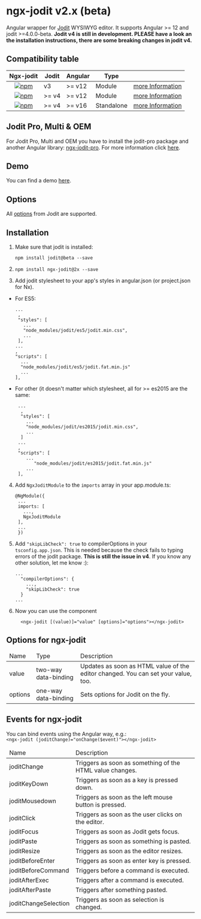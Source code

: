 # ngx-jodit v2.x (beta)

Angular wrapper for <a href="https://github.com/xdan/jodit">Jodit</a> WYSIWYG editor. It supports Angular >= 12 and jodit >=4.0.0-beta. **Jodit v4 is still in development. PLEASE have a look an the installation instructions, there are some breaking changes in jodit v4.**

## Compatibility table

<table>
<thead><tr><th>Ngx-jodit</th><th>Jodit</th><th>Angular</th><th>Type</th><th></th></tr></thead>
<tbody>
<tr>
<td style="text-align:center;"><a href="https://www.npmjs.com/package/ngx-jodit"><img alt="npm" src="https://img.shields.io/npm/v/ngx-jodit"></a></td><td>v3</td><td>>= v12</td><td>Module</td><td><a href="https://github.com/julianpoemp/ngx-jodit/blob/main/libs/ngx-jodit/README.md">more Information</a></td>
</tr>
<tr>
<td style="text-align:center;"><a href="https://www.npmjs.com/package/ngx-jodit/v/2x"><img alt="npm" src="https://img.shields.io/npm/v/ngx-jodit/2x"></a></td><td>>= v4</td><td>>= v12</td><td>Module</td><td><a href="https://github.com/julianpoemp/ngx-jodit/tree/v2.x/libs/ngx-jodit/README.md">more Information</a></td>
</tr>
<tr>
<td style="text-align:center;"><a href="https://www.npmjs.com/package/ngx-jodit/v/3x"><img alt="npm" src="https://img.shields.io/npm/v/ngx-jodit/3x"></a></td><td>>= v4</td><td>>= v16</td><td>Standalone</td><td><a href="https://github.com/julianpoemp/ngx-jodit/tree/v3.x/libs/ngx-jodit/README.md">more Information</a></td>
</tr>
</tbody>
</table>

## Jodit Pro, Multi & OEM

For Jodit Pro, Multi and OEM you have to install the jodit-pro package and another Angular library: [ngx-jodit-pro](https://github.com/julianpoemp/ngx-jodit/tree/v2.x/libs/ngx-jodit-pro/README.md). For more information click [here](https://github.com/julianpoemp/ngx-jodit/tree/v2.x/libs/ngx-jodit-pro/README.md).

## Demo

You can find a demo [here](https://julianpoemp.github.io/ngx-jodit/).

## Options

All [options](https://xdsoft.net/jodit/docs/classes/config.Config.html) from Jodit are supported.

## Installation

1. Make sure that jodit is installed:
   ```
   npm install jodit@beta --save
   ```
2. ```
   npm install ngx-jodit@2x --save
   ```
3. Add jodit stylesheet  to your app's styles in angular.json (or project.json for
   Nx).
  - For ES5:
     ```
     ...
      ,
      "styles": [
        ...
        "node_modules/jodit/es5/jodit.min.css",
        ...
      ],
     ...
     ,
     "scripts": [
       ...
       "node_modules/jodit/es5/jodit.fat.min.js"
       ...
     ],
     ```
  - For other (it doesn't matter which stylesheet, all for >= es2015 are the same:
    ```
     ...
      ,
      "styles": [
        ...
        "node_modules/jodit/es2015/jodit.min.css",
        ...
      ]
     ...
     ,
     "scripts": [
        ...
           "node_modules/jodit/es2015/jodit.fat.min.js"
        ...
     ],
    ```
4. Add `NgxJoditModule` to the `imports` array in your app.module.ts:
   ```
   @NgModule({
    ...
    imports: [
      ...,
      NgxJoditModule
    ],
    ...
    })
   ```
5. Add `"skipLibCheck": true` to compilerOptions in your `tsconfig.app.json`. This is needed because the
   check fails to typing errors of the jodit package. **This is still the issue in v4**. If you know any other solution, let me know :):
   ```
   ...
     "compilerOptions": {
       ...,
       "skipLibCheck": true
     }
   ...
   ```
6. Now you can use the component

   ```angular2html
     <ngx-jodit [(value)]="value" [options]="options"></ngx-jodit>
   ```


## Options for ngx-jodit

<table class="table table-sm table-striped table-bordered">
  <thead>
  <tr>
    <td class="fw-bold">Name</td>
    <td class="fw-bold">Type</td>
    <td class="fw-bold">Description</td>
  </tr>
  </thead>
  <tbody>
  <tr>
    <td>value</td>
    <td>two-way data-binding</td>
    <td>Updates as soon as HTML value of the editor changed. You can set your value, too.</td>
  </tr>
  <tr>
    <td>options</td>
    <td>one-way data-binding</td>
    <td>Sets options for Jodit on the fly.</td>
  </tr>
  </tbody>
</table>

## Events for ngx-jodit
<p>
  You can bind events using the Angular way, e.g.:<br/><code>&lt;ngx-jodit (joditChange)="onChange($event)">&lt;/ngx-jodit></code>
</p>
<table class="table table-sm table-striped table-bordered">
  <thead>
  <tr>
    <td class="fw-bold">Name</td>
    <td class="fw-bold">Description</td>
  </tr>
  </thead>
  <tbody>
  <tr>
    <td>joditChange</td>
    <td>Triggers as soon as something of the HTML value changes.</td>
  </tr>
  <tr>
    <td>joditKeyDown</td>
    <td>Triggers as soon as a key is pressed down.</td>
  </tr>
  <tr>
    <td>joditMousedown</td>
    <td>Triggers as soon as the left mouse button is pressed.</td>
  </tr>
  <tr>
    <td>joditClick</td>
    <td>Triggers as soon as the user clicks on the editor.</td>
  </tr>
  <tr>
    <td>joditFocus</td>
    <td>Triggers as soon as Jodit gets focus.</td>
  </tr>
  <tr>
    <td>joditPaste</td>
    <td>Triggers as soon as something is pasted.</td>
  </tr>
  <tr>
    <td>joditResize</td>
    <td>Triggers as soon as the editor resizes.</td>
  </tr>
  <tr>
    <td>joditBeforeEnter</td>
    <td>Triggers as soon as enter key is pressed.</td>
  </tr>
  <tr>
    <td>joditBeforeCommand</td>
    <td>Triggers before a command is executed.</td>
  </tr>
  <tr>
    <td>joditAfterExec</td>
    <td>Triggers after a command is executed.</td>
  </tr>
  <tr>
    <td>joditAfterPaste</td>
    <td>Triggers after something pasted.</td>
  </tr>
  <tr>
    <td>joditChangeSelection</td>
    <td>Triggers as soon as selection is changed.</td>
  </tr>
  </tbody>
</table>
